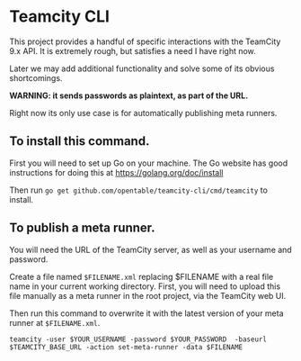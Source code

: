 # Teamcity CLI

This project provides a handful of specific interactions with the TeamCity
9.x API. It is extremely rough, but satisfies a need I have right now.

Later we may add additional functionality and solve some of its obvious
shortcomings.

**WARNING: it sends passwords as plaintext, as part of the URL.**

Right now its only use case is for automatically publishing meta runners.

## To install this command.

First you will need to set up Go on your machine. The Go website has good instructions
for doing this at https://golang.org/doc/install

Then run `go get github.com/opentable/teamcity-cli/cmd/teamcity` to install.

## To publish a meta runner.

You will need the URL of the TeamCity server, as well as your username and
password.

Create a file named `$FILENAME.xml` replacing $FILENAME with a real file name
in your current working directory. First, you will need to upload this file
manually as a meta runner in the root project, via the TeamCity web UI.

Then run this command to overwrite it with the latest version of your meta
runner at `$FILENAME.xml`.

```shell
teamcity -user $YOUR_USERNAME -password $YOUR_PASSWORD  -baseurl $TEAMCITY_BASE_URL -action set-meta-runner -data $FILENAME
```

